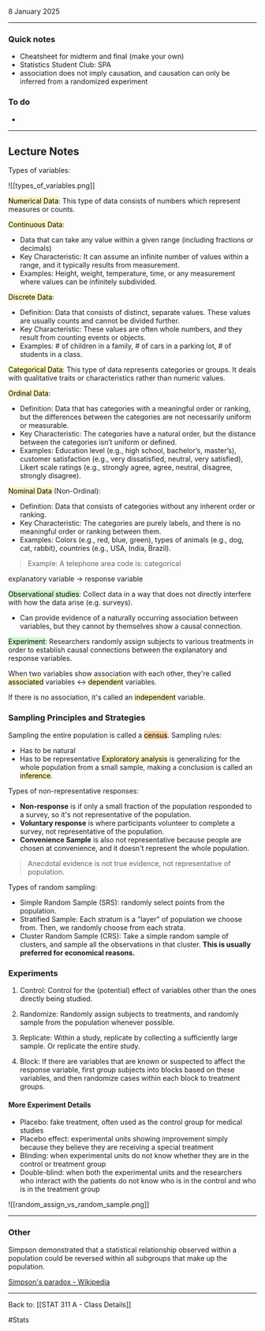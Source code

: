8 January 2025

---
### Quick notes
- Cheatsheet for midterm and final (make your own)
- Statistics Student Club: SPA
- association does not imply causation, and causation can only be inferred from a randomized experiment
### To do
- 

---
## Lecture Notes

Types of variables:

![[types_of_variables.png]]

<mark style="background: #FFF3A3A6;">Numerical Data</mark>: This type of data consists of numbers which represent measures or counts. 

<mark style="background: #FFF3A3A6;">Continuous Data</mark>:
- Data that can take any value within a given range (including fractions or decimals)
- Key Characteristic: It can assume an infinite number of values within a range, and it typically results from measurement.
- Examples: Height, weight, temperature, time, or any measurement where values can be infinitely subdivided.

<mark style="background: #FFF3A3A6;">Discrete Data</mark>:
- Definition: Data that consists of distinct, separate values. These values are usually counts and cannot be divided further.
- Key Characteristic: These values are often whole numbers, and they result from counting events or objects.
- Examples: # of children in a family, # of cars in a parking lot, # of students in a class.

<mark style="background: #FFF3A3A6;">Categorical Data</mark>: This type of data represents categories or groups. It deals with qualitative traits or characteristics rather than numeric values.

<mark style="background: #FFF3A3A6;">Ordinal Data</mark>:
- Definition: Data that has categories with a meaningful order or ranking, but the differences between the categories are not necessarily uniform or measurable.
- Key Characteristic: The categories have a natural order, but the distance between the categories isn’t uniform or defined.
- Examples: Education level (e.g., high school, bachelor’s, master’s), customer satisfaction (e.g., very dissatisfied, neutral, very satisfied), Likert scale ratings (e.g., strongly agree, agree, neutral, disagree, strongly disagree).

<mark style="background: #FFF3A3A6;">Nominal Data </mark>(Non-Ordinal):
- Definition: Data that consists of categories without any inherent order or ranking.
- Key Characteristic: The categories are purely labels, and there is no meaningful order or ranking between them.
- Examples: Colors (e.g., red, blue, green), types of animals (e.g., dog, cat, rabbit), countries (e.g., USA, India, Brazil).

>Example: A telephone area code is: categorical

explanatory variable -> response variable

<mark style="background: #BBFABBA6;">Observational studies</mark>: Collect data in a way that does not directly interfere with how the data arise (e.g. surveys).
- Can provide evidence of a naturally occurring association between variables, but they cannot by themselves show a causal connection.

<mark style="background: #BBFABBA6;">Experiment</mark>: Researchers randomly assign subjects to various treatments in order to establish causal connections between the explanatory and response variables.

When two variables show association with each other, they're called <mark style="background: #FFF3A3A6;">associated</mark> variables $\leftrightarrow$ <mark style="background: #FFF3A3A6;">dependent</mark> variables. 

If there is no association, it's called an <mark style="background: #FFF3A3A6;">independent</mark> variable.

### Sampling Principles and Strategies

Sampling the entire population is called a <mark style="background: #FFB86CA6;">census</mark>.
Sampling rules:
- Has to be natural
- Has to be representative
<mark style="background: #FFF3A3A6;">Exploratory analysis</mark> is generalizing for the whole population from a small sample, making a conclusion is called an <mark style="background: #FFF3A3A6;">inference</mark>.

Types of non-representative responses:
- **Non-response** is if only a small fraction of the population responded to a survey, so it's not representative of the population.
- **Voluntary response** is where participants volunteer to complete a survey, not representative of the population.
- **Convenience Sample** is also not representative because people are chosen at convenience, and it doesn't represent the whole population.

> Anecdotal evidence is not true evidence, not representative of population.

Types of random sampling:
- Simple Random Sample (SRS): randomly select points from the population.
- Stratified Sample: Each stratum is a "layer" of population we choose from. Then, we randomly choose from each strata.
- Cluster Random Sample (CRS): Take a simple random sample of clusters, and sample all the observations in that cluster. **This is usually preferred for economical reasons.**

### Experiments

1. Control: Control for the (potential) effect of variables other than the ones directly being studied.

2. Randomize: Randomly assign subjects to treatments, and randomly sample from the population whenever possible.

3. Replicate: Within a study, replicate by collecting a sufficiently large sample. Or replicate the entire study.

4. Block: If there are variables that are known or suspected to affect the response variable, first group subjects into blocks based on these variables, and then randomize cases within each block to treatment groups.

#### More Experiment Details
- Placebo: fake treatment, often used as the control group for medical studies
- Placebo effect: experimental units showing improvement simply because they believe they are receiving a special treatment
- Blinding: when experimental units do not know whether they are in the control or treatment group
- Double-blind: when both the experimental units and the researchers who interact with the patients do not know who is in the control and who is in the treatment group

![[random_assign_vs_random_sample.png]]

---
### Other

Simpson demonstrated that a statistical relationship observed within a population could be reversed within all subgroups that make up the population. 

[Simpson's paradox - Wikipedia](https://en.wikipedia.org/wiki/Simpson%27s_paradox)

---
Back to: [[STAT 311 A - Class Details]]

#Stats
